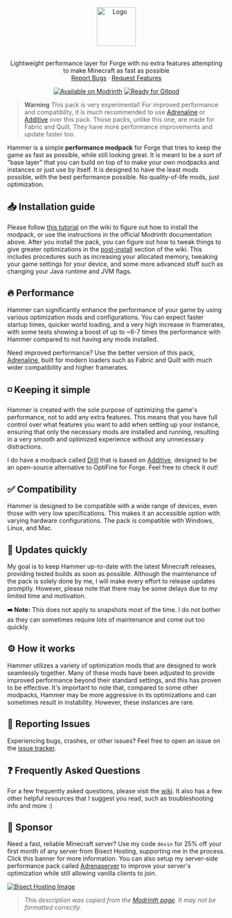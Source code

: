 <div align="center">
  <a href="https://github.com/intergrav/Hammer">
    <img src="https://raw.githubusercontent.com/intergrav/Branding/main/hammer/hammer_textlogo_256h.png" alt="Logo" height="90">
  </a>
  <br />
  <br />
  <p align="center">
    Lightweight performance layer for Forge with no extra features attempting to make Minecraft as fast as possible
    <br />
    <a href="https://github.com/intergrav/Hammer/issues">Report Bugs</a>
    ·
    <a href="https://github.com/intergrav/Hammer/issues">Request Features</a>
  </p>
  <a href="https://modrinth.com/modpack/hammer"><img src="https://cdn.jsdelivr.net/npm/@intergrav/devins-badges@3/assets/compact/available/modrinth_vector.svg" alt="Available on Modrinth"></a>
  <a href="https://gitpod.io/from-referrer/"><img src="https://cdn.jsdelivr.net/npm/@intergrav/devins-badges@3/assets/compact/supported/gitpod_vector.svg" alt="Ready for Gitpod"></a>
</div>

> **Warning**
> This pack is very experimental! For improved performance and compatiblity, it is much recommended to use [Adrenaline](https://modrinth.com/modpack/adrenaline) or [Additive](https://modrinth.com/modpack/additive) over this pack. Those packs, unlike this one, are made for Fabric and Quilt. They have more performance improvements and update faster too.

Hammer is a simple **performance modpack** for Forge that tries to keep the game as fast as possible, while still looking great. It is meant to be a sort of "base layer" that you can build on top of to make your own modpacks and instances or just use by itself. It is designed to have the least mods possible, with the best performance possible. No quality-of-life mods, just optimization.

## 📥 Installation guide

Please follow [this tutorial](https://github.com/intergrav/Hammer/wiki/Installation) on the wiki to figure out how to install the modpack, or use the instructions in the official Modrinth documentation above. After you install the pack, you can figure out how to tweak things to give greater optimizations in the [post-install](https://github.com/intergrav/Hammer/wiki/Post-install) section of the wiki. This includes procedures such as increasing your allocated memory, tweaking your game settings for your device, and some more advanced stuff such as changing your Java runtime and JVM flags.

## 🔥 Performance

Hammer can significantly enhance the performance of your game by using various optimization mods and configurations. You can expect faster startup times, quicker world loading, and a very high increase in framerates, with some tests showing a boost of up to ~6-7 times the performance with Hammer compared to not having any mods installed.

Need improved performance? Use the better version of this pack, [Adrenaline](https://modrinth.com/modpack/adrenaline), built for modern loaders such as Fabric and Quilt with much wider compatibility and higher framerates.

## ◽ Keeping it simple

Hammer is created with the sole purpose of optimizing the game's performance, not to add any extra features. This means that you have full control over what features you want to add when setting up your instance, ensuring that only the necessary mods are installed and running, resulting in a very smooth and optimized experience without any unnecessary distractions.

I do have a modpack called [Drill](https://modrinth.com/modpack/drill) that is based on [Additive](https://modrinth.com/modpack/additive), designed to be an open-source alternative to OptiFine for Forge. Feel free to check it out!

## ✅ Compatibility

Hammer is designed to be compatible with a wide range of devices, even those with very low specifications. This makes it an accessible option with varying hardware configurations. The pack is compatible with Windows, Linux, and Mac.

## 🔄️ Updates quickly

My goal is to keep Hammer up-to-date with the latest Minecraft releases, providing tested builds as soon as possible. Although the maintenance of the pack is solely done by me, I will make every effort to release updates promptly. However, please note that there may be some delays due to my limited time and motivation.

**➡️ Note:** This does not apply to snapshots most of the time. I do not bother as they can sometimes require lots of maintenance and come out too quickly.

## ⚙️ How it works

Hammer utilizes a variety of optimization mods that are designed to work seamlessly together. Many of these mods have been adjusted to provide improved performance beyond their standard settings, and this has proven to be effective. It's important to note that, compared to some other modpacks, Hammer may be more aggressive in its optimizations and can sometimes result in instability. However, these instances are rare.

## 🐛 Reporting Issues

Experiencing bugs, crashes, or other issues? Feel free to open an issue on the [issue tracker](https://github.com/intergrav/Hammer/issues).

## ❓ Frequently Asked Questions

For a few frequently asked questions, please visit the [wiki](https://github.com/intergrav/Hammer/wiki). It also has a few other helpful resources that I suggest you read, such as troubleshooting info and more :)

## 🍉 Sponsor
Need a fast, reliable Minecraft server? Use my code `devin` for 25% off your first month of any server from Bisect Hosting, supporting me in the process. Click this banner for more information. You can also setup my server-side performance pack called [Adrenaserver](https://modrinth.com/modpack/adrenaserver) to improve your server's optimization while still allowing vanilla clients to join.

[![Bisect Hosting Image](https://www.bisecthosting.com/partners/custom-banners/444cf491-d49c-4b9a-8b2d-250593122b7e.webp)](https://www.bisecthosting.com/devin)

> *This description was copied from the [Modrinth page](https://modrinth.com/modpack/hammer). It may not be formatted correctly.*

